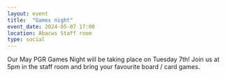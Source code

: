 ```yaml
---
layout: event
title:  "Games night"
event_date: 2024-05-07 17:00
location: Abacws Staff room
type: social
---
```


Our May PGR Games Night will be taking place on Tuesday 7th! Join us at 5pm in the staff room and bring your favourite board / card games.
